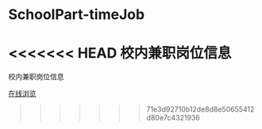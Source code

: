 SchoolPart-timeJob
==================

<<<<<<< HEAD
校内兼职岗位信息
=======
校内兼职岗位信息

[在线浏览](http://gaubee.github.com/SchoolPart-timeJob/)
>>>>>>> 71e3d92710b12de8d8e50655412d80e7c4321936
